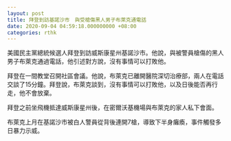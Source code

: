 ```yaml
---
layout: post
title: 拜登到訪基諾沙市　與受槍傷黑人男子布萊克通電話
date: 2020-09-04 04:59:18.000000000 +08:00
categories: rthk
---
```


美國民主黨總統候選人拜登到訪威斯康星州基諾沙市。他說，與被警員槍傷的黑人男子布萊克通過電話，他引述對方說，沒有事情可以打敗他。

拜登在一間教堂召開社區會議。他說，布萊克已離開醫院深切治療部，兩人在電話交談了15分鐘。拜登說，布萊克談到，沒有事情可以打敗他，以及日後能否再行走，他不會放棄。

拜登之前坐飛機抵達威斯康星州後，在密爾沃基機場與布萊克的家人私下會面。

布萊克上月在基諾沙市被白人警員從背後連開7槍，導致下半身癱瘓，事件觸發多日暴力示威。
